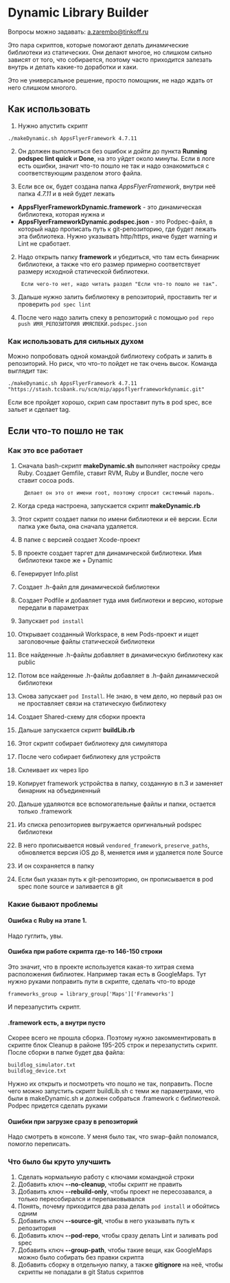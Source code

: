 # Dynamic Library Builder

Вопросы можно задавать: a.zarembo@tinkoff.ru

Это пара скриптов, которые помогают делать динамические библиотеки из статических. Они делают многое, но слишком сильно зависят от того, что собирается, поэтому часто приходится залезать внутрь и делать какие-то доработки и хаки.

Это не универсальное решение, просто помощник, не надо ждать от него слишком многого. 

## Как использовать

1. Нужно апустить скрипт
```
./makeDynamic.sh AppsFlyerFramework 4.7.11
```

2. Он должен выполниться без ошибок и дойти до пункта **Running podspec lint quick** и **Done**, на это уйдет около минуты. Если в логе есть ошибки, значит что-то пошло не так и надо ознакомиться с соответствующим разделом этого файла.

3. Если все ок, будет создана папка *AppsFlyerFramework*, внутри неё папка *4.7.11* и в ней будет лежать 
  - **AppsFlyerFrameworkDynamic.framework** - это динамическая библиотека, которая нужна и 
  - **AppsFlyerFrameworkDynamic.podspec.json** - это Podpec-файл, в который надо прописать путь к git-репозиторию, где будет лежать эта библиотека. Нужно указывать http/https, иначе будет warning и Lint не сработает.

2. Надо открыть папку **framework** и убедиться, что там есть бинарник библиотеки, а также что его размер примерно соответствует размеру исходной статической библиотеки.

        Если чего-то нет, надо читать раздел "Если что-то пошло не так".

3. Дальше нужно залить библиотеку в репозиторий, проставить тег и проверить `pod spec lint`

4. После чего надо залить спеку в репозиторий с помощью `pod repo push ИМЯ_РЕПОЗИТОРИЯ ИМЯСПЕКИ.podspec.json`

### Как использовать для сильных духом

Можно попробовать одной командой библиотеку собрать и залить в репозиторий. Но риск, что что-то пойдет не так очень высок. Команда выглядит так:
```
./makeDynamic.sh AppsFlyerFramework 4.7.11 "https://stash.tcsbank.ru/scm/mip/appsflyerframeworkdynamic.git"
```

Если все пройдет хорошо, скрип сам проставит путь в pod spec, все зальет и сделает tag.

## Если что-то пошло не так

### Как это все работает 

1. Сначала bash-скрипт **makeDynamic.sh** выполняет настройку среды Ruby. Создает Gemfile, ставит RVM, Ruby и Bundler, после чего ставит cocoa pods. 


         Делает он это от имени root, поэтому спросит системный пароль. 

2. Когда среда настроена, запускается скрипт **makeDynamic.rb**
3. Этот скрипт создает папки по имени библиотеки и её версии. Если папка уже была, она сначала удаляется.
4. В папке с версией создает Xcode-проект
5. В проекте создает таргет для динамической библиотеки. Имя библиотеки такое же + Dynamic
6. Генерирует Info.plist
7. Создает .h-файл для динамической библиотеки
8. Создает Podfile и добавляет туда имя библиотеки и версию, которые передали в параметрах
9. Запускает `pod install`
10. Открывает созданный Workspace, в нем Pods-проект и ищет заголовочные файлы статической библиотеки
11. Все найденные .h-файлы добавляет в динамическую библиотеку как public
12. Потом все найденные .h-файлы добавляет в .h-файл динамической библиотеки
13. Снова запускает `pod Install`. Не знаю, в чем дело, но первый раз он не проставляет связи на статическую библиотеку
14. Создает Shared-схему для сборки проекта
15. Дальше запускается скрипт **buildLib.rb**
16. Этот скрипт собирает библиотеку для симулятора
17. После чего собирает библиотеку для устройств
18. Склеивает их через lipo
19. Копирует framework устройства в папку, созданную в п.3 и заменяет бинарник на объединенный
20. Дальше удаляются все вспомогательные файлы и папки, остается только .framework
21. Из списка репозиториев выгружается оригинальный podspec библиотеки
22. В него прописывается новый `vendored_framework`, `preserve_paths`, обновляется версия iOS до 8, меняется имя и удаляется поле Source
23. И он сохраняется в папку
24. Если был указан путь к git-репозиторию, он прописывается в pod spec поле source и заливается в git


### Какие бывают проблемы

#### Ошибка с Ruby на этапе 1.

Надо гуглить, увы.

#### Ошибка при работе скрипта где-то 146-150 строки

Это значит, что в проекте используется какая-то хитрая схема расположения библиотек. Например такая есть в GoogleMaps. Тут нужно руками поправить пути в скрипте, сделать что-то вроде
```
frameworks_group = library_group['Maps']['Frameworks']
```

И перезапустить скрипт.

#### .framework есть, а внутри пусто

Скорее всего не прошла сборка. Поэтому нужно закомментировать в скрипте блок Cleanup в районе 195-205 строк и перезапустить скрипт. После сборки в папке будет два файла:
```
buildlog_simulator.txt
buildlog_device.txt
```
Нужно их открыть и посмотреть что пошло не так, поправить. После чего можно запустить скрипт buildLib.sh с теми же параметрами, что были в makeDynamic.sh и должен собраться .framework c библиотекой. Podpec придется сделать руками

#### Ошибки при загрузке сразу в репозиторий

Надо смотреть в консоле. У меня было так, что swap-файл поломался, помогло переписать.

### Что было бы круто улучшить

1. Сделать нормальную работу с ключами командной строки
2. Добавить ключ **--no-cleanup**, чтобы скрипт не править 
3. Добавить ключ **--rebuild-only**, чтобы проект не пересозавался, а только пересобирался и перепаковывался
4. Понять, почему приходится два раза делать `pod install` и обойтись одним
5. Добавить ключ **--source-git**, чтобы в него указывать путь к репозитория
6. Добавить ключ **--pod-repo**, чтобы сразу делать Lint и заливать pod spec
7. Добавить ключ **--group-path**, чтобы такие вещи, как GoogleMaps можно было собирать без правки скрипта
8. Добавить сборку в отдельную папку, а также **gitignore** на неё, чтобы скрипты не попадали в git Status скриптов

